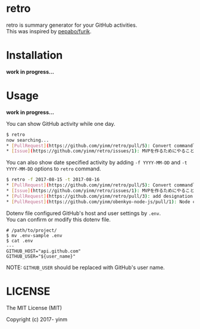 # retro
retro is summary generator for your GitHub activities.  
This was inspired by [pepabo/furik](https://github.com/pepabo/furik).

# Installation
**work in progress...**

# Usage
**work in progress...**

You can show GitHub activity while one day.

```sh
$ retro
now searching...
* [PullRequest](https://github.com/yinm/retro/pull/5): Convert commandline tool
* [Issue](https://github.com/yinm/retro/issues/1): MVPを作るためにやること
```

You can also show date specified activity by adding `-f YYYY-MM-DD` and `-t YYYY-MM-DD` options to `retro` command.

```sh
$ retro -f 2017-08-15 -t 2017-08-16
* [PullRequest](https://github.com/yinm/retro/pull/5): Convert commandline tool
* [Issue](https://github.com/yinm/retro/issues/1): MVPを作るためにやること
* [PullRequest](https://github.com/yinm/retro/pull/3): add designation of date (from xxx to ooo)
* [PullRequest](https://github.com/yinm/obenkyo-node-js/pull/1): Node cli argv
```

Dotenv file configured GitHub's host and user settings by `.env`.  
You can confirm or modify this dotenv file.
```.dotenv
# /path/to/project/
$ mv .env-sample .env
$ cat .env
---
GITHUB_HOST="api.github.com"
GITHUB_USER="${user_name}"
```

NOTE: `GITHUB_USER` should be replaced with GitHub's user name.

# LICENSE

The MIT License (MIT)

Copyright (c) 2017- yinm
